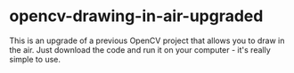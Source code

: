 
# opencv-drawing-in-air-upgraded
This is an upgrade of a previous OpenCV project that allows you to draw in the air. Just download the code and run it on your computer - it's really simple to use.